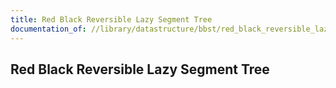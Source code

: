 ```yaml
---
title: Red Black Reversible Lazy Segment Tree
documentation_of: //library/datastructure/bbst/red_black_reversible_lazy_segment_tree.hpp
---
```

## Red Black Reversible Lazy Segment Tree